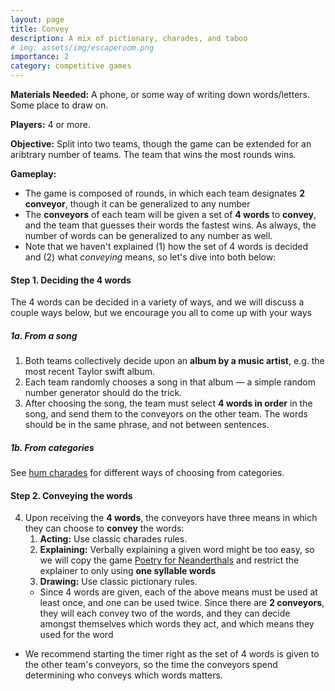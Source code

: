 ```yaml
---
layout: page
title: Convey
description: A mix of pictionary, charades, and taboo
# img: assets/img/escaperoom.png
importance: 2
category: competitive games
---
```


**Materials Needed:** A phone, or some way of writing down words/letters. Some place to draw on.

**Players:** 4 or more.

**Objective:** Split into two teams, though the game can be extended for an aribtrary number of teams. The team that wins the most rounds wins.

**Gameplay:**
- The game is composed of rounds, in which each team designates **2 conveyor**, though it can be generalized to any number
- The **conveyors** of each team will be given a set of **4 words** to **convey**, and the team that guesses their words the fastest wins. As always, the number of words can be generalized to any number as well.
- Note that we haven't explained (1) how the set of 4 words is decided and (2) what *conveying* means, so let's dive into both below:


#### Step 1. Deciding the 4 words

The 4 words can be decided in a variety of ways, and we will discuss a couple ways below, but we encourage you all to come up with your ways

##### 1a. From a song

1. Both teams collectively decide upon an **album by a music artist**, e.g. the most recent Taylor swift album.
2. Each team randomly chooses a song in that album — a simple random number generator should do the trick.
3. After choosing the song, the team must select **4 words in order** in the song, and send them to the conveyors on the other team. The words should be in the same phrase, and not between sentences.

##### 1b. From categories

See [hum charades](/creativity/hum_charades/) for different ways of choosing from categories.

#### Step 2. Conveying the words

4. Upon receiving the **4 words**, the conveyors have three means in which they can choose to **convey** the words:
    1. **Acting:** Use classic charades rules.
    2. **Explaining:** Verbally explaining a given word might be too easy, so we will copy the game [Poetry for Neanderthals](https://www.explodingkittens.com/products/poetry-for-neanderthals) and restrict the explainer to only using **one syllable words**
    3. **Drawing:** Use classic pictionary rules.
    - Since 4 words are given, each of the above means must be used at least once, and one can be used twice. Since there are **2 conveyors**, they will each convey two of the words, and they can decide amongst themselves which words they act, and which means they used for the word
- We recommend starting the timer right as the set of 4 words is given to the other team's conveyors, so the time the conveyors spend determining who conveys which words matters.   